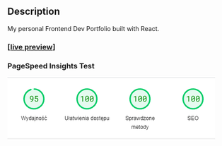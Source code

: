 ## Description

My personal Frontend Dev Portfolio built with React. 

### [[live preview](https://grochowp.netlify.app)] 

### PageSpeed Insights Test
![alt text](/src/assets/pageSpeed.png)
